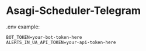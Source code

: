 # Asagi-Scheduler-Telegram

.env example:
```env
BOT_TOKEN=your-bot-token-here
ALERTS_IN_UA_API_TOKEN=your-api-token-here
```
